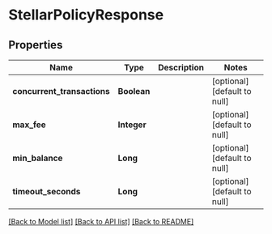 # StellarPolicyResponse

## Properties

| Name                        | Type        | Description | Notes                        |
| --------------------------- | ----------- | ----------- | ---------------------------- |
| **concurrent_transactions** | **Boolean** |             | [optional] [default to null] |
| **max_fee**                 | **Integer** |             | [optional] [default to null] |
| **min_balance**             | **Long**    |             | [optional] [default to null] |
| **timeout_seconds**         | **Long**    |             | [optional] [default to null] |

[[Back to Model list]](../README.md#documentation-for-models) [[Back to API list]](../README.md#documentation-for-api-endpoints) [[Back to README]](../README.md)
